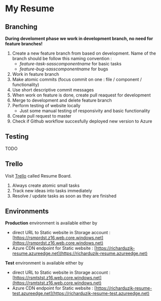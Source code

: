 # My Resume

## Branching
**During develoment phase we work in development branch, no need for feature branches!**
1. Create a new feature branch from based on development. Name of the branch should be follow this naming convention : 
     * _feature-task-sasscomponentname_ for basic tasks
     * _feature-bug-sasscomponentname_ for bugs
2. Work in feature branch
3. Make atomic commits (focus commit on one : file / component / functionality)
4. Use short descriptive commit messages
5. When work on feature is done, create pull reaquest for development
6. Merge to development and delete feature branch
7. Perform testing of website locally
    * Just some manual testing of responsivity and basic functionality
8. Create pull request to master
9. Check if Github workflow succesfully deployed new version to Azure

## Testing
TODO 

## Trello
Visit [Trello](https://trello.com/b/G4SHVeE4/resume-board) called Resume Board.
1. Always create atomic small tasks
2. Track new ideas into tasks immediately
3. Resolve / update tasks as soon as they are finished

## Environments
**Production** environment is available either by
* direct URL to Static website in Storage account : [https://rsmprdst.z16.web.core.windows.net](https://rsmprdst.z16.web.core.windows.net)
* Azure CDN endpoint for Static website : [https://richarduzik-resume.azureedge.net](https://richarduzik-resume.azureedge.net)

**Test** environment is available either by
* direct URL to Static website in Storage account : [https://rsmtstst.z16.web.core.windows.net](https://rsmtstst.z16.web.core.windows.net)
* Azure CDN endpoint for Static website : [https://richarduzik-resume-test.azureedge.net](https://richarduzik-resume-test.azureedge.net)
